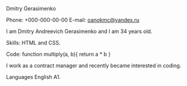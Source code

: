 Dmitry Gerasimenko

Phone: +000-000-00-00
E-mail: oanokmc@yandex.ru

I am Dmitry Andreevich Gerasimenko and I am 34 years old.

Skills: HTML and CSS.

Code:
function multiply(a, b){
  return a * b
}

I work as a contract manager and recently became interested in coding.

Languages English A1.

